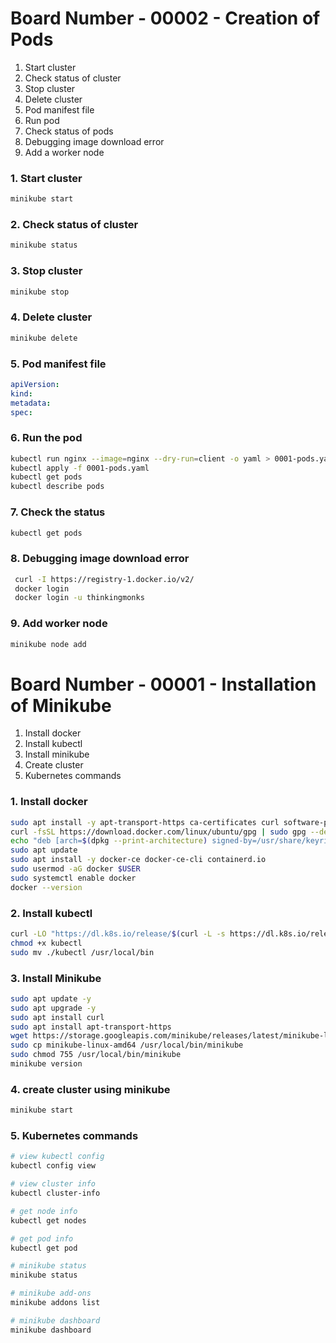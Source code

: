 # Board Number - 00002 - Creation of Pods
1. Start cluster
2. Check status of cluster
3. Stop cluster
4. Delete cluster
5. Pod manifest file
6. Run pod
7. Check status of pods
8. Debugging image download error
9. Add a worker node

### 1. Start cluster
```sh
minikube start
```

### 2. Check status of cluster
```sh
minikube status
```

### 3. Stop cluster
```sh
minikube stop
```

### 4. Delete cluster
```sh
minikube delete
```

### 5. Pod manifest file
```yaml
apiVersion:
kind: 
metadata:
spec:
```
### 6. Run the pod
```sh
kubectl run nginx --image=nginx --dry-run=client -o yaml > 0001-pods.yaml
kubectl apply -f 0001-pods.yaml
kubectl get pods
kubectl describe pods 
```
### 7. Check the status
```sh
kubectl get pods
```

### 8. Debugging image download error
```sh
 curl -I https://registry-1.docker.io/v2/
 docker login
 docker login -u thinkingmonks
 ```

### 9. Add worker node
```sh
minikube node add
```

# Board Number - 00001 - Installation of Minikube
1. Install docker
2. Install kubectl
3. Install minikube
4. Create cluster
5. Kubernetes commands
   
### 1. Install docker
```sh
sudo apt install -y apt-transport-https ca-certificates curl software-properties-common 
curl -fsSL https://download.docker.com/linux/ubuntu/gpg | sudo gpg --dearmor -o /usr/share/keyrings/docker-archive-keyring.gpg
echo "deb [arch=$(dpkg --print-architecture) signed-by=/usr/share/keyrings/docker-archive-keyring.gpg] https://download.docker.com/linux/ubuntu $(lsb_release -cs) stable" | sudo tee /etc/apt/sources.list.d/docker.list > /dev/null
sudo apt update
sudo apt install -y docker-ce docker-ce-cli containerd.io
sudo usermod -aG docker $USER
sudo systemctl enable docker
docker --version
```

### 2. Install kubectl
```sh
curl -LO "https://dl.k8s.io/release/$(curl -L -s https://dl.k8s.io/release/stable.txt)/bin/linux/amd64/kubectl"
chmod +x kubectl
sudo mv ./kubectl /usr/local/bin
```

### 3. Install Minikube
```sh
sudo apt update -y
sudo apt upgrade -y
sudo apt install curl
sudo apt install apt-transport-https
wget https://storage.googleapis.com/minikube/releases/latest/minikube-linux-amd64
sudo cp minikube-linux-amd64 /usr/local/bin/minikube
sudo chmod 755 /usr/local/bin/minikube
minikube version
```

### 4. create cluster using minikube
```sh
minikube start
```

### 5. Kubernetes commands
```sh
# view kubectl config
kubectl config view

# view cluster info
kubectl cluster-info

# get node info
kubectl get nodes

# get pod info
kubectl get pod

# minikube status
minikube status

# minikube add-ons
minikube addons list

# minikube dashboard
minikube dashboard
```
